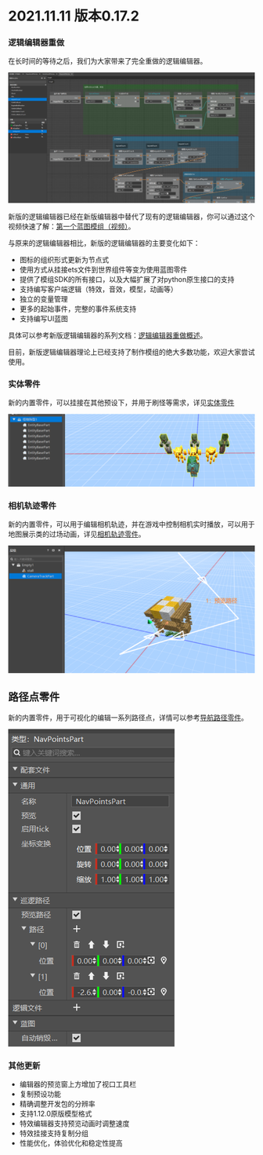 # 2021.11.11 版本0.17.2

### 逻辑编辑器重做

在长时间的等待之后，我们为大家带来了完全重做的逻辑编辑器。

![1-1](./images/1-1.png)

新版的逻辑编辑器已经在新版编辑器中替代了现有的逻辑编辑器，你可以通过这个视频快速了解：[第一个蓝图模组（视频）](../../20-玩法开发/12-可视化编程/00-第一个蓝图Mod/00-教程视频.md)。

与原来的逻辑编辑器相比，新版的逻辑编辑器的主要变化如下：

- 图标的组织形式更新为节点式
- 使用方式从挂接ets文件到世界组件等变为使用蓝图零件
- 提供了模组SDK的所有接口，以及大幅扩展了对python原生接口的支持
- 支持编写客户端逻辑（特效，音效，模型，动画等）
- 独立的变量管理
- 更多的起始事件，完整的事件系统支持
- 支持编写UI蓝图

具体可以参考新版逻辑编辑器的系列文档：[逻辑编辑器重做概述](../../20-玩法开发/12-可视化编程/10-新版逻辑编辑器使用说明/01-认识新版逻辑编辑器.md)。

目前，新版逻辑编辑器理论上已经支持了制作模组的绝大多数功能，欢迎大家尝试使用。

### 实体零件

新的内置零件，可以挂接在其他预设下，并用于刷怪等需求，详见[实体零件](../../20-玩法开发/11-组装简单玩法/11-内置零件/04-实体零件.md)

![monsterFormation](./images/monsterFormation.png)

### 相机轨迹零件

新的内置零件，可以用于编辑相机轨迹，并在游戏中控制相机实时播放，可以用于地图展示类的过场动画，详见[相机轨迹零件](../../20-玩法开发/11-组装简单玩法/11-内置零件/03-相机轨迹CameraTrackPart.md)。

![parts006](./images/parts006.png)

## 路径点零件

新的内置零件，用于可视化的编辑一系列路径点，详情可以参考[导航路径零件](../../20-玩法开发/11-组装简单玩法/11-内置零件/05-导航路径零件.md)。

![parts010](./images/parts010.png)

### 其他更新

- 编辑器的预览窗上方增加了视口工具栏
- 复制预设功能
- 精确调整开发包的分辨率
- 支持1.12.0原版模型格式
- 特效编辑器支持预览动画时调整速度
- 特效挂接支持复制分组
- 性能优化，体验优化和稳定性提高
